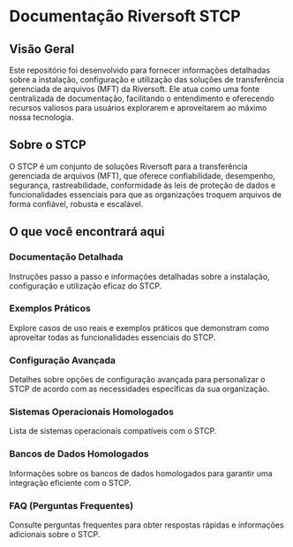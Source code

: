 # Documentação Riversoft STCP

## Visão Geral

Este repositório foi desenvolvido para fornecer informações detalhadas sobre a instalação, configuração e utilização das soluções de transferência gerenciada de arquivos (MFT) da Riversoft. Ele atua como uma fonte centralizada de documentação, facilitando o entendimento e oferecendo recursos valiosos para usuários explorarem e aproveitarem ao máximo nossa tecnologia.

## Sobre o STCP

O STCP é um conjunto de soluções Riversoft para a transferência gerenciada de arquivos (MFT), que oferece confiabilidade, desempenho, segurança, rastreabilidade, conformidade às leis de proteção de dados e funcionalidades essenciais para que as organizações troquem arquivos de forma confiável, robusta e escalável.

## O que você encontrará aqui

### Documentação Detalhada
Instruções passo a passo e informações detalhadas sobre a instalação, configuração e utilização eficaz do STCP.

### Exemplos Práticos
Explore casos de uso reais e exemplos práticos que demonstram como aproveitar todas as funcionalidades essenciais do STCP.

### Configuração Avançada
Detalhes sobre opções de configuração avançada para personalizar o STCP de acordo com as necessidades específicas da sua organização.

### Sistemas Operacionais Homologados
Lista de sistemas operacionais compatíveis com o STCP.

### Bancos de Dados Homologados
Informações sobre os bancos de dados homologados para garantir uma integração eficiente com o STCP.

### FAQ (Perguntas Frequentes)
Consulte perguntas frequentes para obter respostas rápidas e informações adicionais sobre o STCP.



